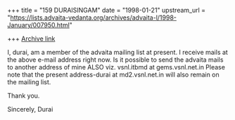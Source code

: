 +++
title = "159 DURAISINGAM"
date = "1998-01-21"
upstream_url = "https://lists.advaita-vedanta.org/archives/advaita-l/1998-January/007950.html"

+++
[Archive link](https://lists.advaita-vedanta.org/archives/advaita-l/1998-January/007950.html)

I, durai, am a member of the advaita mailing list at present.
I receive mails at the above e-mail address right now.
Is it possible to send the advaita mails to another address
of mine ALSO viz. vsnl.itbmd at gems.vsnl.net.in
Please note that the present address-durai at md2.vsnl.net.in
will also remain on the mailing list.

Thank you.

Sincerely,
Durai

